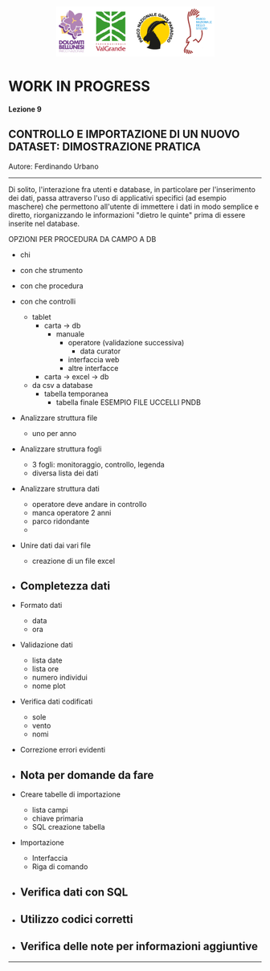 <p align="center"> <img src="materiale/loghi.png" width="315" height="100" /></p>

# WORK IN PROGRESS

#### Lezione 9
## CONTROLLO E IMPORTAZIONE DI UN NUOVO DATASET: DIMOSTRAZIONE PRATICA

Autore: Ferdinando Urbano  

---

Di solito, l'interazione fra utenti e database, in particolare per l'inserimento dei dati, passa attraverso l'uso di applicativi specifici (ad esempio maschere) che permettono all'utente di immettere i dati in modo semplice e diretto, riorganizzando le informazioni "dietro le quinte" prima di essere inserite nel database.

OPZIONI PER PROCEDURA DA CAMPO A DB
- chi
- con che strumento
- con che procedura
- con che controlli


  - tablet
	- carta -> db
	  - manuale
		  - operatore (validazione successiva)
			- data curator
		- interfaccia web
		- altre interfacce
	- carta -> excel -> db
  - da csv a database
	  - tabella temporanea
		- tabella finale
ESEMPIO FILE UCCELLI PNDB

- Analizzare struttura file
	- uno per anno
- Analizzare struttura fogli
	- 3 fogli: monitoraggio, controllo, legenda
	- diversa lista dei dati
- Analizzare struttura dati
	- operatore deve andare in controllo
	- manca operatore 2 anni
	- parco ridondante
	-
- Unire dati dai vari file
	- creazione di un file excel
- Completezza dati
	-
- Formato dati
	- data
	- ora
- Validazione dati
	- lista date
	- lista ore
	- numero individui
	- nome plot
- Verifica dati codificati
	- sole
	- vento
	- nomi
- Correzione errori evidenti
- Nota per domande da fare
	-
- Creare tabelle di importazione
	- lista campi
	- chiave primaria
	- SQL creazione tabella
- Importazione
	- Interfaccia
	- Riga di comando
- Verifica dati con SQL
	-
- Utilizzo codici corretti
	-
- Verifica delle note per informazioni aggiuntive
	-

---
